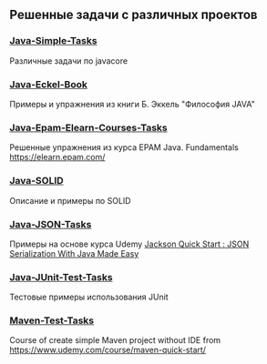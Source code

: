 ## Решенные задачи с различных проектов

### [Java-Simple-Tasks](Java-Eckel-Book)

Различные задачи по javacore

### [Java-Eckel-Book](Java-Eckel-Book)

Примеры и упражнения из книги Б. Эккель "Философия JAVA"

### [Java-Epam-Elearn-Courses-Tasks](Java-Epam-Elearn-Courses-Tasks)

Решенные упражнения из курса EPAM Java. Fundamentals https://elearn.epam.com/

### [Java-SOLID](Java-SOLID)

Описание и примеры по SOLID

### [Java-JSON-Tasks](Java-JSON-Tasks)

Примеры на основе курса Udemy [Jackson Quick Start : JSON Serialization With Java Made Easy](https://www.udemy.com/course/jackson-json-serialization-with-java/learn/lecture/18899884?start=0#overview)

### [Java-JUnit-Test-Tasks](Java-JUnit-Test-Tasks)

Тестовые примеры использования JUnit

### [Maven-Test-Tasks](Maven-Test-Tasks)

Course of create simple Maven project without IDE from https://www.udemy.com/course/maven-quick-start/
